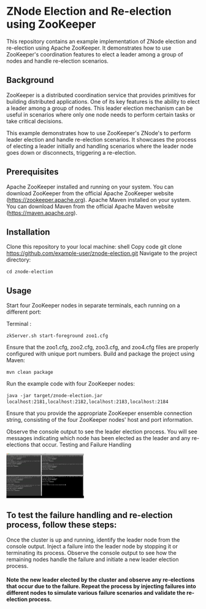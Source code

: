 # ZNode Election and Re-election using ZooKeeper

This repository contains an example implementation of ZNode election and re-election using Apache ZooKeeper. It demonstrates how to use ZooKeeper's coordination features to elect a leader among a group of nodes and handle re-election scenarios.

## Background

ZooKeeper is a distributed coordination service that provides primitives for building distributed applications. One of its key features is the ability to elect a leader among a group of nodes. This leader election mechanism can be useful in scenarios where only one node needs to perform certain tasks or take critical decisions.

This example demonstrates how to use ZooKeeper's ZNode's to perform leader election and handle re-election scenarios. It showcases the process of electing a leader initially and handling scenarios where the leader node goes down or disconnects, triggering a re-election.

## Prerequisites

Apache ZooKeeper installed and running on your system. You can download ZooKeeper from the official Apache ZooKeeper website (https://zookeeper.apache.org).
Apache Maven installed on your system. You can download Maven from the official Apache Maven website (https://maven.apache.org).

## Installation

Clone this repository to your local machine:
shell
Copy code
git clone https://github.com/example-user/znode-election.git
Navigate to the project directory:
```
cd znode-election
```
## Usage

Start four ZooKeeper nodes in separate terminals, each running on a different port:

Terminal :
```
zkServer.sh start-foreground zoo1.cfg 
```

Ensure that the zoo1.cfg, zoo2.cfg, zoo3.cfg, and zoo4.cfg files are properly configured with unique port numbers.
Build and package the project using Maven:
```
mvn clean package
```
Run the example code with four ZooKeeper nodes:
```
java -jar target/znode-election.jar localhost:2181,localhost:2182,localhost:2183,localhost:2184
```
Ensure that you provide the appropriate ZooKeeper ensemble connection string, consisting of the four ZooKeeper nodes' host and port information.

Observe the console output to see the leader election process. You will see messages indicating which node has been elected as the leader and any re-elections that occur.
Testing and Failure Handling
<p align="left"><img src="screenshot.png" alt="Image Description" width="40%"></p>


## To test the failure handling and re-election process, follow these steps:

Once the cluster is up and running, identify the leader node from the console output.
Inject a failure into the leader node by stopping it or terminating its process.
Observe the console output to see how the remaining nodes handle the failure and initiate a new leader election process.
#### Note the new leader elected by the cluster and observe any re-elections that occur due to the failure. Repeat the process by injecting failures into different nodes to simulate various failure scenarios and validate the re-election process.
